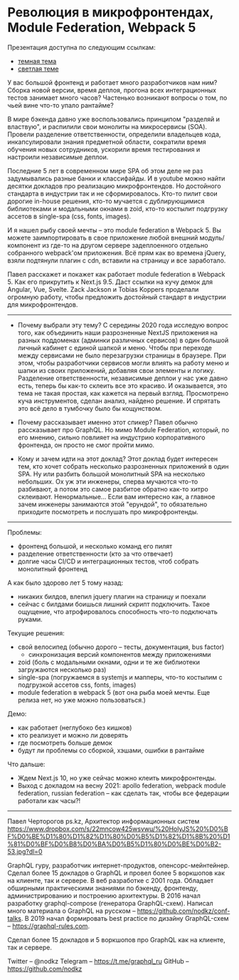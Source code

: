 # Революция в микрофронтендах, Module Federation, Webpack 5

Презентация доступна по следующим ссылкам:
- [темная тема](https://nodkz.github.io/conf-talks/talks/2020.10.26-webpack-federation/index.html)
- [светлая теме](https://nodkz.github.io/conf-talks/talks/2020.10.26-webpack-federation/white.html)

У вас большой фронтенд и работает много разработчиков нам ним? Сборка новой версии, время деплоя, прогона всех интеграционных тестов занимает много часов? Частенько возникают вопросы о том, по чьей вине что-то упало рантайме?

В мире бэкенда давно уже воспользовались принципом "разделяй и властвую", и распилили свои монолиты на микросервисы (SOA). Провели разделение ответственности, определили владельцев кода, инкапсулировали знания предметной области, сократили время обучения новых сотрудников, ускорили время тестирования и настроили независимые деплои.

Последние 5 лет в современном мире SPA об этом деле не раз задумывались разные банки и классифайды. И в youtube можно найти десятки докладов про реализацию микрофронтендов. Но достойного стандарта в индустрии так и не сформировалось. Кто-то пилит свои дорогие in-house решения, кто-то мучается с дублирующимися библиотеками и модальными окнами в zoid, кто-то костылит подгрузку ассетов в single-spa (css, fonts, images).

И я нашел рыбу своей мечты – это module federation в Webpack 5. Вы можете заимпортировать в свое приложение любой внешний модуль/компонент из где-то на другом сервере задеплоенного  отдельно собранного webpack'ом приложения. Всё прям как во времена jQuery, взяли подтянули плагин с cdn, вставили на страницу и все заработало.

Павел расскажет и покажет как работает module federation в Webpack 5. Как его прикрутить к Next.js 9.5. Даст ссылки на кучу демок для Angular, Vue, Svelte. Zack Jackson и Tobias Koppers проделали огромную работу, чтобы предложить достойный стандарт в индустрии для микрофронтендов.

------

- Почему выбрали эту тему?
С середины 2020 года исследую вопрос того, как объединить наши разрозненные NextJS приложения на разных поддоменах (админки различных сервисов) в один большой личный кабинет с единой шапкой и меню. Чтобы при переходе между сервисами не было перезагрузки страницы в браузере. При этом, чтобы разработчики сервисов могли влиять на работу меню и шапки из своих приложений, добавляя свои элементы и логику. Разделение ответственности, независимые деплои у нас уже давно есть, теперь бы как-то склеить все это красиво. И оказывается, это тема не такая простая, как кажется на первый взгляд. Просмотрено куча инструментов, сделан анализ, найдено решение. И спрятать это всё дело в тумбочку было бы кощунством.

- Почему рассказывает именно этот спикер?
Павел обычно рассказывает про GraphQL. Но мимо Module Federation, который, по его мнению, сильно повлияет на индустрию корпоративного фронтенда, он просто не смог пройти мимо.

- Кому и зачем идти на этот доклад?
Этот доклад будет интересен тем, кто хочет собрать несколько разрозненных приложений в один SPA. Ну или разбить большой монолитный SPA на несколько небольших. Ох уж эти инженеры, сперва мучаются что-то разбивают, а потом это самое разбитое обратно как-то хитро склеивают. Ненормальные... Если вам интересно как, а главное зачем инженеры занимаются этой "ерундой", то обязательно приходите посмотреть и послушать про микрофронтенды.

-----

Проблемы:
- фронтенд большой, и несколько команд его пилят
- разделение ответственности (кто за что отвечает)
- долгие часы CI/CD и интеграционных тестов, чтоб собрать монолитный фронтенд

А как было здорово лет 5 тому назад:
- никаких билдов, влепил jquery плагин на страницу и поехали
- сейчас с билдами боишься лишний скрипт подключить. Такое ощущение, что атрофировалось способность что-то подключать руками.

Текущие решения:
- свой велосипед (обычно дорого – тесты, документация, bus factor)
  - синхронизация версий компонентов между приложениями
- zoid (боль с модальными окнами, одни и те же библиотеки загружаются несколько раз)
- single-spa (погружаемся в systemjs и мапперы, что-то костылим с подгрузкой ассетов css, fonts, images)
- module federation в webpack 5 (вот она рыба моей мечты. Еще релиза нет, но уже можно пользоваться.)

Демо:
- как работает (неглубоко без кишков)
- кто реализует и можно ли доверять
- где посмотреть больше демок
- будут ли проблемы со сборкой, хэшами, ошибки в рантайме

Что дальше:
- Ждем Next.js 10, но уже сейчас можно клеить микрофронтенды.
- Выход с докладом на весну 2021: apollo federation, webpack module federation, russian federation – как сделать так, чтобы все федерации работали как часы?!

--------

Павел Черторогов
ps.kz, Архитектор информационных систем
<https://www.dropbox.com/s/22mncow425wsvwu/%20HolyJS%20%D0%BF%D0%BE%D1%80%D1%82%D1%80%D0%B5%D1%82%D1%8B%20%D1%81%D0%BF%D0%B8%D0%BA%D0%B5%D1%80%D0%BE%D0%B2-53.jpg?dl=0>

GraphQL гуру, разработчик интернет-продуктов, опенсорс-мейнтейнер. Сделал более 15 докладов о GraphQL и провел более 5 воркшопов как на клиенте, так и сервере. В веб разработке с 2001 года. Обладает обширными практическими знаниями по бэкенду, фронтенду, администрированию и построению архитектуры. В 2016 начал разработку graphql-compose (генератора GraphQL-схем). Написал много материала о GraphQL на русском – <https://github.com/nodkz/conf-talks>. В 2019 начал формировать best practice по дизайну GraphQL-схем – <https://graphql-rules.com>.

Сделал более 15 докладов и 5 воркшопов про GraphQL как на клиенте, так и сервере.

Twitter – @nodkz
Telegram – <https://t.me/graphql_ru>
GitHub – <https://github.com/nodkz>
